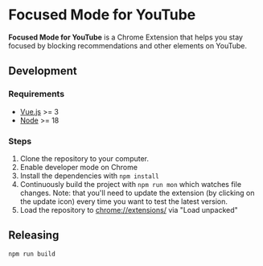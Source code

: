 # Focused Mode for YouTube

**Focused Mode for YouTube** is a Chrome Extension that helps you stay focused by blocking recommendations and other elements on YouTube.

## Development

### Requirements

* [Vue.js](https://vuejs.org/) >= 3
* [Node](https://nodejs.org/en) >= 18


### Steps

1. Clone the repository to your computer.
2. Enable developer mode on Chrome
3. Install the dependencies with `npm install`
4. Continuously build the project with `npm run mon` which watches file changes. Note: that you'll need to update the extension (by clicking on the update icon) every time you want to test the latest version.
5. Load the repository to [chrome://extensions/](chrome://extensions/) via "Load unpacked"

## Releasing

```
npm run build
```

